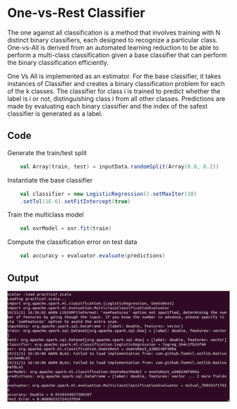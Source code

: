 # One-vs-Rest Classifier

The one against all classification is a method that involves training with N distinct binary classifiers, each designed to recognize a particular class. One-vs-All is derived from an automated learning reduction to be able to perform a multi-class classification given a base classifier that can perform the binary classification efficiently.

One Vs All is implemented as an estimator. For the base classifier, it takes instances of Classifier and creates a binary classification problem for each of the k classes. The classifier for class i is trained to predict whether the label is i or not, distinguishing class i from all other classes.
Predictions are made by evaluating each binary classifier and the index of the safest classifier is generated as a label.

## Code

Generate the train/test split

```scala
    val Array(train, test) = inputData.randomSplit(Array(0.8, 0.2))
```

Instantiate the base classifier

```scala
    val classifier = new LogisticRegression().setMaxIter(10)
    .setTol(1E-6).setFitIntercept(true)
```

Train the multiclass model

```scala
    val ovrModel = ovr.fit(train)
```

Compute the classification error on test data

```scala
    val accuracy = evaluator.evaluate(predictions)
```

## Output
![one-vs-rest](one-vs-rest.png)